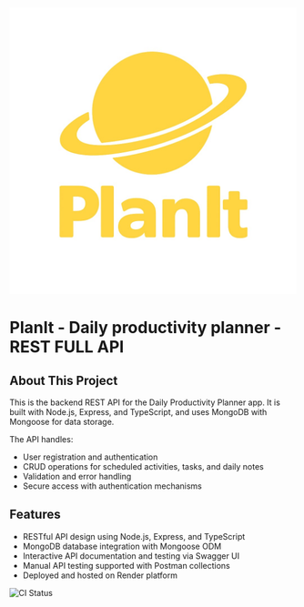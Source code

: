 ![PlanIt Logo](src/media/planit_app_logo.jpeg)
# PlanIt - Daily productivity planner - REST FULL API

## About This Project

This is the backend REST API for the Daily Productivity Planner app. It is built with Node.js, Express, and TypeScript, and uses MongoDB with Mongoose for data storage.

The API handles:

- User registration and authentication  
- CRUD operations for scheduled activities, tasks, and daily notes  
- Validation and error handling  
- Secure access with authentication mechanisms  

## Features

- RESTful API design using Node.js, Express, and TypeScript  
- MongoDB database integration with Mongoose ODM  
- Interactive API documentation and testing via Swagger UI  
- Manual API testing supported with Postman collections  
- Deployed and hosted on Render platform  

![CI Status](https://github.com/GabrielaLukacova/daily-planner/actions/workflows/ci.yml/badge.svg)
